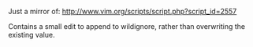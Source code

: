 Just a mirror of: http://www.vim.org/scripts/script.php?script_id=2557

Contains a small edit to append to wildignore, rather than overwriting the existing value.